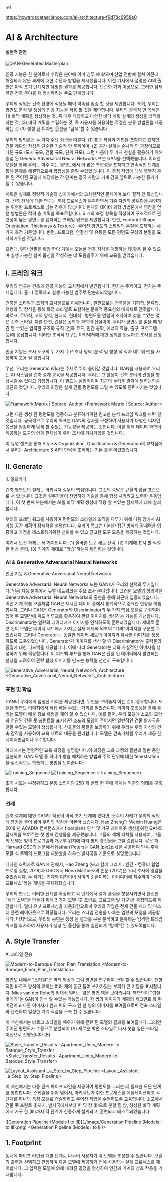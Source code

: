 ref

https://towardsdatascience.com/ai-architecture-f9d78c6958e0

# AI & Architecture

#### 실험적 관점


![GAN-Generated Masterplan](./image/GAN-Generated_Masterplan.jpeg)
<GAN-Generated Masterplan>

인공 지능은 한 분야로서 수많은 분야에 이미 침투 해 왔으며 산업 전반에 걸쳐 이전에 해결되지 않은 과제에 대한 수단과 방법을 제시했습니다. 이전 기사에서 설명한 AI의 출현은 아직 초기 단계지만 유망한 결과를 제공합니다. 단순한 기회 이상으로, 그러한 잠재력은 건축 분야를 재 형성하려는 주요 단계입니다.

우리의 작업은 건축 환경에 적용될 때이 약속을 입증 할 것을 제안합니다. 특히, 우리는 평면도 분석 및 생성에 인공 지능을 적용 할 것을 제안합니다. 우리의 궁극적 인 목적은 (1) 바닥 계획을 생성하는 것, 즉 매우 다양하고 다양한 바닥 계획 설계의 생성을 최적화하는 것, (2) 바닥 계획을 수립하는 것, 즉 사용자를 허용하는 적절한 분류 방법론을 제공하는 것 (3) 생성 된 디자인 옵션을 "탐색"할 수 있습니다.

우리의 방법론은 두 가지 주요 직관을 따른다. (1) 표준 최적화 기법을 포함하고 있지만, 건물 계획의 작성은 단순한 기술적 인 문제이며, (2) 공간 설계는 순차적 인 과정이므로 다른 규모 (도시 규모, 건물 규모, 단위 규모). 그런 다음이 두 가지 현실을 활용하기 위해 중첩 된 Generic Adversarial Neural Networks 또는 GAN을 선택했습니다. 이러한 모델을 통해 우리는 마주 치는 평면도에서 더 많은 복잡성을 포착하고 연속적인 단계를 통해 문제를 해결함으로써 복잡성을 줄일 수있었습니다. 이 특정 작업에 대해 특별히 훈련 된 주어진 모델에 해당하는 각 단계는 결국 사람과 기계 간의 앞뒤로 가능한 증거가 될 수 있습니다.

계획은 실제로 정량적 기술의 십자가에서의 고차원적인 문제이며,보다 질적 인 특성입니다. 건축 전례에 대한 연구는 분석 프로세스가 부족하면서 기존 자원의 풍부함을 부인하는 위험한 프로세스로 남는 경우가 많습니다. 현재의 데이터 과학 방법론에서 영감을 얻은 방법론은 적격 층 계획을 목표로합니다. 6 개의 측정 항목을 작성하여 구조적으로 관련성이 높은 평면도를 캡처하는 프레임 워크를 제안합니다. 한편, Footprint Shape, Orientation, Thickness & Texture는 주어진 평면도의 스타일의 본질을 포착하는 세 가지 측정 기준입니다. 반면, 프로그램, 연결성 및 유통은 모든 평면도 구성의 본질을 묘사하기위한 것입니다.

요컨대, 일단 연필을 확장 한이 기계는 오늘날 건축 지식을 매핑하는 데 활용 될 수 있으며 실행 가능한 설계 옵션을 작성하는 데 도움을주기 위해 교육을 받았습니다.

## I. 프레임 워크

우리의 연구는 건축과 인공 지능의 교차점에서 발견됩니다. 전자는 주제이고, 전자는 주제입니다. 둘 다 명확하고 실행 가능한 범주로 단순화되었습니다.

건축은 스타일과 조직의 교차점으로 이해됩니다. 한편으로는 건축물을 기하학, 분류학, 유형학 및 장식을 통해 특정 스타일로 표현하는 문화적 중요성의 매개체로 간주합니다. 바로크, 로마식, 고딕 양식, 현대식, 현대식 : 평면도를 면밀히 조사하여 찾을 수있는 많은 건축 스타일. 다른 한편, 건물은 공학과 과학의 산물이며, 우리가 평면도를 읽을 때 발견 할 수있는 엄격한 구조와 규칙 (건축 코드, 인간 공학, 에너지 효율, 출구, 프로그램 등)에 응답합니다. 이러한 조직적 요구는 아키텍처에 대한 정의를 완료하고 조사를 진행합니다.

인공 지능은 조사 도구의 두 가지 주요 조사 영역 (분석 및 생성 적 적자 네트워크)을 사용하여 고용 될 것입니다.

우선, 우리는 Generation이라는 주제로 뛰어 들어갈 것입니다. GAN을 사용하여 우리는 AI 시스템을 건축 설계 교육을 제공합니다. 우리는 그 활용이 건축 분야의 관행을 향상시킬 수 있다고 가정합니다. 이 필드는 실험적이며 최근의 놀라운 결과에 달하는만큼 최근의 것입니다. 우리의 희망은 실제 건물 평면도를 그릴 수 있도록 훈련시키는 것입니다.

![Framework Matrix | Source: Author](./image/framework_matrix.png)
<Framework Matrix | Source: Author>

그런 다음 생성 된 평면도를 검증하고 분류하기위한 견고한 분석 프레임 워크를 마련 할 것입니다. 궁극적으로 우리의 목표는 GAN의 결과를 구성하여 사용자가 다양한 디자인 옵션을 원활하게 탐색 할 수있는 가능성을 제공하는 것입니다. 이를 위해 데이터 과학이 제공하는 도구의 양과 편재성이 우리 조사에 가치가있을 것입니다.

이 듀얼 렌즈를 통해 Style & Organization, Qualification & Generation의 교차점에서 우리는 Architecture & AI의 만남을 조직하는 기본 틀을 마련했습니다.

## II. Generate

II. 일으키다

건축 평면도의 설계는 아키텍처 실무의 핵심입니다. 그것의 숙달은 규율의 황금 표준으로 서 있습니다. 그것은 실무자들이 잔업하게 기술을 통해 향상 시키려고 노력한 운동입니다. 이 첫 번째 부분에서는 AI를 바닥 계획 생성에 적용 할 수있는 잠재력에 대해 살펴 봅니다.

우리의 프레임 워크를 사용하여 평면도의 스타일과 조직을 다루기 위해 다음 장에서 AI 가능 공간 계획의 잠재력을 설명합니다. 우리의 목표는 이러한 접근 방식의 잠재력을 입증하고 가정을 테스트하기위한 신뢰할 수 있고 견고한 도구 모음을 제공하는 것입니다.

여기서 도전 과제는 세 가지입니다. (1) 올바른 도구 세트 선택, (2) 기계에 표시 할 적절한 현상 분리, (3) 기계가 제대로 "학습"하는지 확인하는 것입니다.

### AI & Generative Adversarial Neural Networks

인공 지능 & Generative Adversarial Neural Networks

Generative Adversarial Neural Networks 또는 GANs가 우리의 선택의 무기입니다. 인공 지능 분야에서 뉴럴 네트워크는 주요 조사 분야입니다. 그러한 모델의 창의력은 Generative Adversarial Neural Networks의 출현을 통해 최근에 입증되었습니다. 어떤 기계 학습 모델처럼 GAN은 제시된 데이터 중에서 통계적으로 중요한 현상을 학습합니다. 그러나 GAN은 Generator와 Discriminator의 두 가지 핵심 모델로 구성되어있어 두 모델간에 피드백 루프를 활용하여 관련 이미지를 생성하는 기능을 개선합니다. Discriminator는 일련의 데이터에서 이미지를 인식하도록 훈련되었습니다. 제대로 훈련 된이 모델은 데이터 세트에서 가져온 실제 예제와 외부의 "가짜"이미지를 구분할 수 있습니다. 그러나 Generator는 동일한 데이터 세트의 이미지와 유사한 이미지를 생성하도록 교육되었습니다. Generator가 이미지를 생성 할 때 Discriminator는 출력물의 품질에 대한 피드백을 제공합니다. 이에 따라 Generator는 더욱 사실적인 이미지를 생성하기 위해 적응합니다. 이 피드백 루프를 통해 GAN은 관찰 된 데이터에서 발견되는 현상을 고려하여 관련 합성 이미지를 만드는 능력을 천천히 구축합니다.


![Generative_Adversarial_Neural_Network’s_Architecture](./image/Generative_Adversarial_Neural_Network’s_Architecture.jpeg)
<Generative_Adversarial_Neural_Network’s_Architecture>

### 표현 및 학습

GAN이 우리에게 엄청난 기회를 제공한다면, 무엇을 보여줄지 아는 것이 중요합니다. 모델을 평면도 이미지에서 직접 배울 수있는 기회를 얻었습니다. 이미지 포맷팅을 통해 우리는 모델이 배울 정보 유형을 제어 할 수 있습니다. 예를 들어, 우리 모델에 소포의 모양과 연관된 건물 풋 프린트를 표시하면 소포의 모양이 주어지면 일반적인 건물 발자국을 만들 수있는 모델이 생성됩니다. 산출물의 품질을 보장하기 위해 우리는 우리 자신의 건축 감각을 사용하여 교육 세트의 내용을 관리합니다. 모델은 건축가처럼 우리가 제공 한 데이터만큼이나 우수합니다.

아래에서는 전형적인 교육 과정을 설명합니다.이 과정은 교육 과정의 절반과 절반 동안 실현되며, GAN 모델 중 하나가 방을 배치하는 방법과 주택 단위에 대한 fenestration을 점진적으로 학습하는 방법을 보여줍니다.

![Training_Sequence](./image/Training_Sequence.jpeg)
![Training_Sequence](./image/Training_Sequence.gif)
<Training_Sequence>

초기 시도는 부정확하고 혼동 스럽지만 250 회 반복 한 후에 기계는 직관의 형태를 구축합니다.

### 선례

건축 설계에 대한 GAN의 적용이 아직 초기 단계에 있다면, 소수의 사례가 우리의 작업에 영감을 불어 넣어 우리의 직감을 이끌어 냈습니다. Hao Zheng과 Weixin Huang은 2018 년 ACADIA 컨퍼런스에서 floorplans 인식 및 가구 레이아웃 생성을위한 GAN의 잠재력을 보여주는 첫 번째 간행물을 제공했습니다. 그들의 색채 패치를 사용하여, 그들의 모델은 방의 프로그램과 개구부 위치에 따라 방의 충진물을 그릴 것입니다. 같은 해, Harvard GSD의 논문에서 Nathan Peters는 GAN (pix2pix)을 사용하여 단독 주택 모듈 식 주택의 프로그램 재분할을 하우스 발자국을 기준으로 설명했습니다.

디자인 조력자로 GAN에 관해서, Hao Zheng (봇과 함께 그리기 : 인간 - 컴퓨터 협업 드로잉 실험, 2018)과 GSO에서 Nono Martinez의 논문 (2017)은 우리 조사에 영감을주었습니다. 두 작가는 기계와 디자이너 사이의 순환이라는 아이디어에 착수하여 "설계 프로세스"라는 개념을 구체화했습니다.

우리의 연구는 이러한 전례를 확장하고 각 단계에서 결과 품질을 향상시키면서 완전한 "세대 스택"을 만들기 위해 3 가지 모델 (풋 프린트, 프로그램 및 가구)을 중첩하도록 제안합니다. 멀티 유닛 프로세싱을 자동화함으로써 우리의 작업은 전체 건물 세대 및 마스터 플랜 레이아웃으로 확장됩니다. 우리는 스타일 전송을 다루는 일련의 모델을 제공합니다. 마지막으로, 우리의 공헌은 생성 된 결과를 구문 분석하고 분류하는 엄격한 프레임 워크를 추가하여 사용자가 생성 된 옵션을 통해 일관되게 "탐색"할 수 있도록합니다.

## A. Style Transfer
A. 스타일 전송

![Modern-to-Baroque_Floor_Plan_Translation](./image/Modern-to-Baroque_Floor_Plan_Translation.jpeg)
<Modern-to-Baroque_Floor_Plan_Translation>

평면도 내에서 "스타일"은 벽의 형상과 그림 평면을 연구하여 관찰 할 수 있습니다. 전형적인 바로크 양식의 교회는 여러 개의 둥근 들여 쓰기가있는 부피가 큰 기둥을 표시합니다. Mies van der Rohe의 현대식 빌라는 얇은 평면 벽을 보여줍니다. 벽면의이 "껍질 벗기기"는 GAN이 인식 할 수있는 기능입니다. 한 쌍의 이미지가 계획의 세그먼트 화 된 버전이고 다른 이미지가 원래 벽의 구조 인 한 쌍의 이미지를 보여줌으로써 건축 스타일과 관련하여 일정한 기계 직감을 구축 할 수 있습니다.

이 섹션에서는 바로크 스타일을 배우기 위해 훈련 된 모델의 결과를 보여줍니다. 그러면 주어진 평면도가 수동으로 분할되어 (A) 새로운 벽면 스타일로 다시 옷을 입은 스타일 이전으로 진행됩니다 (B).

![Style_Transfer_Results--Apartment_Units_Modern-to-Baroque_Style_Transfer](./image/Style_Transfer_Results--Apartment_Units_Modern-to-Baroque_Style_Transfer.jpeg)
<Style_Transfer_Results--Apartment_Units_Modern-to-Baroque_Style_Transfer>

![Layout_Assistant-_a_Step_by_Step_Pipeline](./image/Layout_Assistant-_a_Step_by_Step_Pipeline.png)
<Layout_Assistant-_a_Step_by_Step_Pipeline>

이 섹션에서는 다중 단계 파이프 라인을 제공하여 평면도를 그리는 데 필요한 모든 단계를 통합합니다. 스케일을 뛰어 넘어서, 아키텍트가 취한 프로세스를 에뮬레이션하고 각 단계를 하나의 특정 모델로 캡슐화하고 주어진 작업을 수행하도록 교육합니다. 소포에서 건물 풋 프린트 (I)까지, 발자국에서부터 벽 및 창 (II)으로 분할 된 방, 창성한 바닥 계획에서 가구 한 (III)까지 각 단계가 신중하게 설계되고, 훈련되고 테스트되었습니다.

![Generation Pipeline (Models I to III)](./image/Generation Pipeline (Models I to III).png)
<Generation Pipeline (Models I to III)>

## 1. Footprint



동시에 파이프 라인을 개별 단계로 나누어 사용자가 각 모델을 조정할 수 있습니다. 모델의 출력을 선택하고 편집하여 다음 모델에 제공하기 전에 사용자는 설계 프로세스를 제어합니다. 그 입력은 모델에 의해 내려진 결정을 형성하여 인간과 기계의 상호 작용을 기대합니다.


